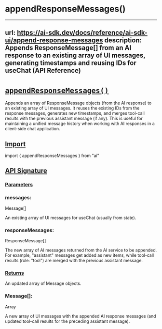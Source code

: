 # appendResponseMessages()


---
url: https://ai-sdk.dev/docs/reference/ai-sdk-ui/append-response-messages
description: Appends ResponseMessage[] from an AI response to an existing array of UI messages, generating timestamps and reusing IDs for useChat (API Reference)
---


# [`appendResponseMessages()`](#appendresponsemessages)


Appends an array of ResponseMessage objects (from the AI response) to an existing array of UI messages. It reuses the existing IDs from the response messages, generates new timestamps, and merges tool-call results with the previous assistant message (if any). This is useful for maintaining a unified message history when working with AI responses in a client-side chat application.


## [Import](#import)


import { appendResponseMessages } from "ai"


## [API Signature](#api-signature)



### [Parameters](#parameters)



### messages:


Message\[\]

An existing array of UI messages for useChat (usually from state).


### responseMessages:


ResponseMessage\[\]

The new array of AI messages returned from the AI service to be appended. For example, "assistant" messages get added as new items, while tool-call results (role: "tool") are merged with the previous assistant message.


### [Returns](#returns)


An updated array of Message objects.


### Message\[\]:


Array

A new array of UI messages with the appended AI response messages (and updated tool-call results for the preceding assistant message).
